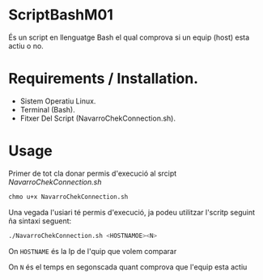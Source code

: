 # ScriptBashM01
És un script en llenguatge Bash el qual comprova si un equip (host) esta actiu o no.

# Requirements / Installation.
* Sistem Operatiu Linux.
* Terminal (Bash).
* Fitxer Del Script (NavarroChekConnection.sh). 

# Usage
Primer de tot cla donar permis d'execució al srcipt *NavarroChekConnection.sh*
```BASH
chmo u+x NavarroChekConnection.sh

```
Una vegada l'usiari té permis d'execució, ja podeu utilitzar l'scritp seguint ña sintaxi seguent:
```BASH
./NavarroChekConnection.sh <HOSTNAMOE><N>

```
On `HOSTNAME` és la Ip de l'quip que volem comparar

On `N` és el temps en segonscada quant comprova que l'equip esta actiu

